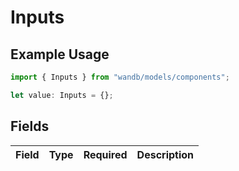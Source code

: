 # Inputs

## Example Usage

```typescript
import { Inputs } from "wandb/models/components";

let value: Inputs = {};
```

## Fields

| Field       | Type        | Required    | Description |
| ----------- | ----------- | ----------- | ----------- |